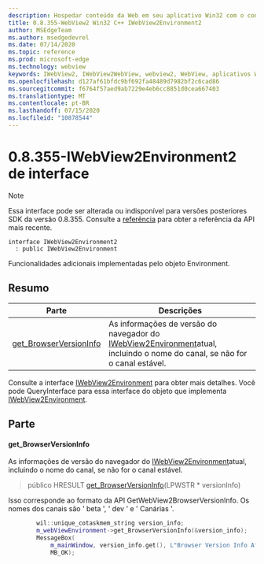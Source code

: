 ```yaml
---
description: Hospedar conteúdo da Web em seu aplicativo Win32 com o controle WebView2 do Microsoft Edge
title: 0.8.355-WebView2 Win32 C++ IWebView2Environment2
author: MSEdgeTeam
ms.author: msedgedevrel
ms.date: 07/14/2020
ms.topic: reference
ms.prod: microsoft-edge
ms.technology: webview
keywords: IWebView2, IWebView2WebView, webview2, WebView, aplicativos Win32, Win32, Edge
ms.openlocfilehash: d127af61bfdc9bf692fa48489d7982bf2c6cad86
ms.sourcegitcommit: f6764f57aed9ab7229e4eb6cc8851d0cea667403
ms.translationtype: MT
ms.contentlocale: pt-BR
ms.lasthandoff: 07/15/2020
ms.locfileid: "10878544"
---
```

# 0.8.355-IWebView2Environment2 de interface 

> [!NOTE]
> Essa interface pode ser alterada ou indisponível para versões posteriores SDK da versão 0.8.355. Consulte a [referência](../../../webview2-api-reference.md) para obter a referência da API mais recente.

```
interface IWebView2Environment2
  : public IWebView2Environment
```

Funcionalidades adicionais implementadas pelo objeto Environment.

## Resumo

 Parte                        | Descrições
--------------------------------|---------------------------------------------
[get_BrowserVersionInfo](#get_browserversioninfo) | As informações de versão do navegador do [IWebView2Environment](IWebView2Environment.md)atual, incluindo o nome do canal, se não for o canal estável.

Consulte a interface [IWebView2Environment](IWebView2Environment.md) para obter mais detalhes. Você pode QueryInterface para essa interface do objeto que implementa [IWebView2Environment](IWebView2Environment.md).

## Parte

#### get_BrowserVersionInfo 

As informações de versão do navegador do [IWebView2Environment](IWebView2Environment.md)atual, incluindo o nome do canal, se não for o canal estável.

> público HRESULT [get_BrowserVersionInfo](#get_browserversioninfo)(LPWSTR * versionInfo)

Isso corresponde ao formato da API GetWebView2BrowserVersionInfo. Os nomes dos canais são ' beta ', ' dev ' e ' Canárias '.

```cpp
        wil::unique_cotaskmem_string version_info;
        m_webViewEnvironment->get_BrowserVersionInfo(&version_info);
        MessageBox(
            m_mainWindow, version_info.get(), L"Browser Version Info After WebView Creation",
            MB_OK);
```

